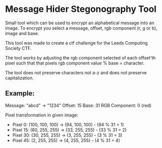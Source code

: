 # Message Hider Stegonography Tool

Small tool which can be used to encrypt an alphabetical message into an image. To encrypt you select a message, offset, rgb component (r, g or b), image and base.   

This tool was made to create a ctf challenge for the Leeds Computing Society CTF. 

The tool works by adjusting the rgb component selected of each offset'th pixel such that that pixels rgb component value % base = character. 

The tool does not preserve characters not a-z and does not preserve capitalization.

## Example:
Message: "abcd" -> "1234"
Offset: 15
Base: 31
RGB Component: 0 (red)

Pixel transformation in given image:
- Pixel 0: (100, 100, 100) -> (94, 100, 100) - (94 % 31 = 1)
- Pixel 15: (60, 255, 255) -> (33, 255, 255) - (33 % 31 = 2)
- Pixel 30: (30, 255, 255) -> (3, 255, 255) - (3 % 31 = 3)
- Pixel 45: (2, 255, 255) -> (4, 255, 255) - (4 % 31 =  4)